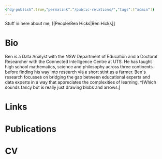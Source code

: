 ```yaml
---
{"dg-publish":true,"permalink":"/public-relations/","tags":["admin"]}
---
```


Stuff in here about me, [[People/Ben Hicks\|Ben Hicks]]

# Bio

Ben is a Data Analyst with the NSW Department of Education and a Doctoral Researcher with the Connected Intelligence Centre at UTS. He has taught high school mathematics, science and philosophy across three continents before finding his way into research via a short stint as a farmer. Ben's research focusses on bridging the gap between educational experts and data experts in a way that appreciates the complexities of learning. ^[Which sounds fancy but is really just drawing blobs and arrows.]

# Links


# Publications


# CV
